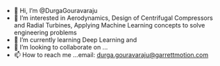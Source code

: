 - 👋 Hi, I’m @DurgaGouravaraju
- 👀 I’m interested in Aerodynamics, Design of Centrifugal Compressors and Radial Turbines, Applying Machine Learning concepts to solve engineering problems
- 🌱 I’m currently learning Deep Learning and 
- 💞️ I’m looking to collaborate on ...
- 📫 How to reach me ...email: durga.gouravaraju@garrettmotion.com

<!---
Durga8050/Durga8050 is a ✨ special ✨ repository because its `README.md` (this file) appears on your GitHub profile.
You can click the Preview link to take a look at your changes.
--->
